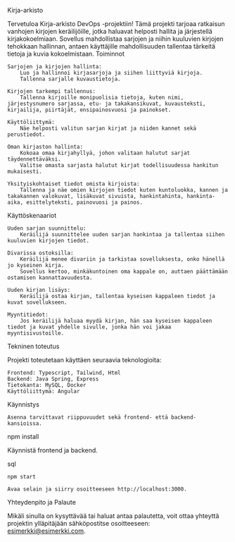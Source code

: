 Kirja-arkisto

Tervetuloa Kirja-arkisto DevOps -projektiin! Tämä projekti tarjoaa ratkaisun vanhojen kirjojen keräilijöille, jotka haluavat helposti hallita ja järjestellä kirjakokoelmiaan. Sovellus mahdollistaa sarjojen ja niihin kuuluvien kirjojen tehokkaan hallinnan, antaen käyttäjille mahdollisuuden tallentaa tärkeitä tietoja ja kuvia kokoelmistaan.
Toiminnot

    Sarjojen ja kirjojen hallinta:
        Luo ja hallinnoi kirjasarjoja ja siihen liittyviä kirjoja.
        Tallenna sarjalle kuvaustietoja.

    Kirjojen tarkempi tallennus:
        Tallenna kirjoille monipuolisia tietoja, kuten nimi, järjestysnumero sarjassa, etu- ja takakansikuvat, kuvausteksti, kirjailija, piirtäjät, ensipainosvuosi ja painokset.

    Käyttöliittymä:
        Näe helposti valitun sarjan kirjat ja niiden kannet sekä perustiedot.

    Oman kirjaston hallinta:
        Kokoaa omaa kirjahyllyä, johon valitaan halutut sarjat täydennettäväksi.
        Valitse omasta sarjasta halutut kirjat todellisuudessa hankitun mukaisesti.

    Yksityiskohtaiset tiedot omista kirjoista:
        Tallenna ja näe omien kirjojen tiedot kuten kuntoluokka, kannen ja takakannen valokuvat, lisäkuvat sivuista, hankintahinta, hankinta-aika, esittelyteksti, painovuosi ja painos.

Käyttöskenaariot

    Uuden sarjan suunnittelu:
        Keräilijä suunnittelee uuden sarjan hankintaa ja tallentaa siihen kuuluvien kirjojen tiedot.

    Divarissa ostoksilla:
        Keräilijä menee divariin ja tarkistaa sovelluksesta, onko hänellä jo kyseinen kirja.
        Sovellus kertoo, minkäkuntoinen oma kappale on, auttaen päättämään ostamisen kannattavuudesta.

    Uuden kirjan lisäys:
        Keräilijä ostaa kirjan, tallentaa kyseisen kappaleen tiedot ja kuvat sovellukseen.

    Myyntitiedot:
        Jos keräilijä haluaa myydä kirjan, hän saa kyseisen kappaleen tiedot ja kuvat yhdelle sivulle, jonka hän voi jakaa myyntisivustoille.

Tekninen toteutus

Projekti toteutetaan käyttäen seuraavia teknologioita:

    Frontend: Typescript, Tailwind, Html
    Backend: Java Spring, Express
    Tietokanta: MySQL, Docker
    Käyttöliittymä: Angular

Käynnistys

    Asenna tarvittavat riippuvuudet sekä frontend- että backend-kansioissa.

npm install

Käynnistä frontend ja backend.

sql

    npm start

    Avaa selain ja siirry osoitteeseen http://localhost:3000.

Yhteydenpito ja Palaute

Mikäli sinulla on kysyttävää tai haluat antaa palautetta, voit ottaa yhteyttä projektin ylläpitäjään sähköpostitse osoitteeseen: esimerkki@esimerkki.com.